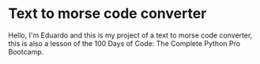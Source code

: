 <h1> Text to morse code converter </h1>

<p> Hello, I'm Eduardo and this is my project of a text to morse code converter, this is also a lesson of the 100 Days of Code: The Complete Python Pro Bootcamp. </p>
